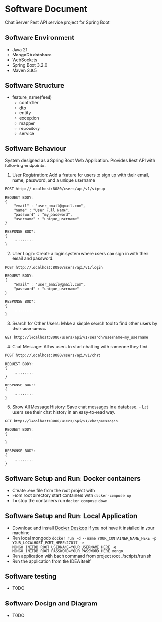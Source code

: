 # Software Document
Chat Server Rest API service project for Spring Boot

## Software Environment

- Java 21
- MongoDb database
- WebSockets
- Spring Boot 3.2.0
- Maven 3.9.5

## Software Structure
- feature_name(feed) 
  - controller
  - dto
  - entity
  - exception
  - mapper
  - repository
  - service

## Software Behaviour
System designed as a Spring Boot Web Application. Provides Rest API with following endpoints:

1. User Registration: Add a feature for users to sign up with their email, name, password, and a unique username
``` 
POST http://localhost:8080/users/api/v1/signup

REQUEST BODY:
{
    "email" : "user_email@gmail.com",
    "name" : "User Full Name",
    "password" : "my_password",
    "username" : "unique_username"
}
    
RESPONSE BODY:
{
    .........
}
```

2. User Login: Create a login system where users can sign in with their email and password.
``` 
POST http://localhost:8080/users/api/v1/login

REQUEST BODY:
{
    "email" : "user_email@gmail.com",
    "password" : "unique_username"
}
    
RESPONSE BODY:
{
    .........
}
```

3. Search for Other Users: Make a simple search tool to find other users by their usernames.
``` 
GET http://localhost:8080/users/api/v1/search?username=my_username
```

4. Chat Message: Allow users to start chatting with someone they find.
``` 
POST http://localhost:8080/users/api/v1/chat

REQUEST BODY:
{
    .........
}
    
RESPONSE BODY:
{
    .........
}
```

5. Show All Message History:  Save chat messages in a database. - Let users see their chat history in an easy-to-read way.
``` 
GET http://localhost:8080/users/api/v1/chat/messages

REQUEST BODY:
{
    .........
}
    
RESPONSE BODY:
{
    .........
}
```

## Software Setup and Run:  Docker containers
- Create .env file from the root project with
- From root directory start containers with `docker-compose up`
- To stop the containers run `docker compose down`

## Software Setup and Run: Local Application
- Download and install [Docker Desktop](https://www.docker.com/products/docker-desktop/) if you not have it installed in your machine
- Run local mongodb ```docker run -d --name YOUR_CONTAINER_NAME_HERE -p YOUR_LOCALHOST_PORT_HERE:27017 -e MONGO_INITDB_ROOT_USERNAME=YOUR_USERNAME_HERE -e MONGO_INITDB_ROOT_PASSWORD=YOUR_PASSWORD_HERE mongo```
- Run application with bach command from project root ./scripts/run.sh
- Run the application from the IDEA itself

## Software testing
- TODO

## Software Design and Diagram
- TODO
